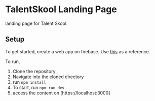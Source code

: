 # TalentSkool Landing Page
landing page for Talent Skool.

## Setup

To get started, create a web app on firebase. Use [this](https://firebase.google.com/docs/web/setup) as a reference.

To run,
1. Clone the repository
2. Navigate into the cloned directory
3. run `npm install`
4. To start, run `npm run dev`
5. access the content on [https://localhost:3000]